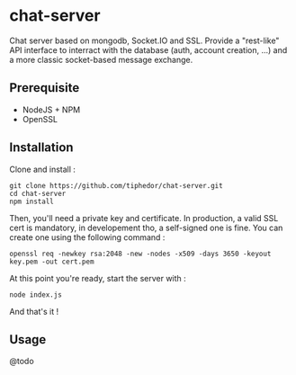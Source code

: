 # chat-server

Chat server based on mongodb, Socket.IO and SSL. Provide a "rest-like" API interface to interract with the database (auth, account creation, ...) and a more classic socket-based message exchange. 

## Prerequisite

  - NodeJS + NPM 
  - OpenSSL

## Installation

Clone and install :

    git clone https://github.com/tiphedor/chat-server.git
    cd chat-server
    npm install 
    
Then, you'll need a private key and certificate. In production, a valid SSL cert is mandatory, in developement tho, a self-signed one is fine. You can create one using the following command : 

    openssl req -newkey rsa:2048 -new -nodes -x509 -days 3650 -keyout key.pem -out cert.pem

At this point you're ready, start the server with :

    node index.js
    
And that's it !

## Usage 

@todo
